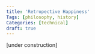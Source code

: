 ```yaml
---
title: 'Retropective Happiness'
Tags: [philosophy, history]
Categories: [technical]
draft: true
---
```


[under construction]